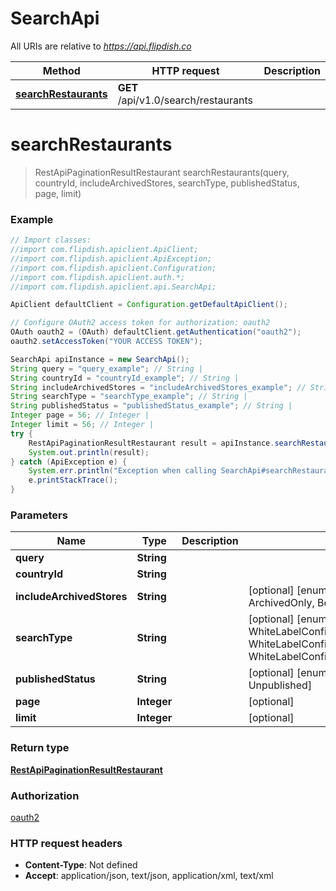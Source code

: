 # SearchApi

All URIs are relative to *https://api.flipdish.co*

Method | HTTP request | Description
------------- | ------------- | -------------
[**searchRestaurants**](SearchApi.md#searchRestaurants) | **GET** /api/v1.0/search/restaurants | 


<a name="searchRestaurants"></a>
# **searchRestaurants**
> RestApiPaginationResultRestaurant searchRestaurants(query, countryId, includeArchivedStores, searchType, publishedStatus, page, limit)



### Example
```java
// Import classes:
//import com.flipdish.apiclient.ApiClient;
//import com.flipdish.apiclient.ApiException;
//import com.flipdish.apiclient.Configuration;
//import com.flipdish.apiclient.auth.*;
//import com.flipdish.apiclient.api.SearchApi;

ApiClient defaultClient = Configuration.getDefaultApiClient();

// Configure OAuth2 access token for authorization: oauth2
OAuth oauth2 = (OAuth) defaultClient.getAuthentication("oauth2");
oauth2.setAccessToken("YOUR ACCESS TOKEN");

SearchApi apiInstance = new SearchApi();
String query = "query_example"; // String | 
String countryId = "countryId_example"; // String | 
String includeArchivedStores = "includeArchivedStores_example"; // String | 
String searchType = "searchType_example"; // String | 
String publishedStatus = "publishedStatus_example"; // String | 
Integer page = 56; // Integer | 
Integer limit = 56; // Integer | 
try {
    RestApiPaginationResultRestaurant result = apiInstance.searchRestaurants(query, countryId, includeArchivedStores, searchType, publishedStatus, page, limit);
    System.out.println(result);
} catch (ApiException e) {
    System.err.println("Exception when calling SearchApi#searchRestaurants");
    e.printStackTrace();
}
```

### Parameters

Name | Type | Description  | Notes
------------- | ------------- | ------------- | -------------
 **query** | **String**|  |
 **countryId** | **String**|  |
 **includeArchivedStores** | **String**|  | [optional] [enum: NonArchivedOnly, ArchivedOnly, Both]
 **searchType** | **String**|  | [optional] [enum: WhiteLabelConfigInfo, WhiteLabelConfigVirtualRestaurantInfo, WhiteLabelConfigPhysicalRestaurantInfo, WhiteLabelConfigPhysicalRestaurantAddressInfo]
 **publishedStatus** | **String**|  | [optional] [enum: AllStores, Published, Unpublished]
 **page** | **Integer**|  | [optional]
 **limit** | **Integer**|  | [optional]

### Return type

[**RestApiPaginationResultRestaurant**](RestApiPaginationResultRestaurant.md)

### Authorization

[oauth2](../README.md#oauth2)

### HTTP request headers

 - **Content-Type**: Not defined
 - **Accept**: application/json, text/json, application/xml, text/xml

